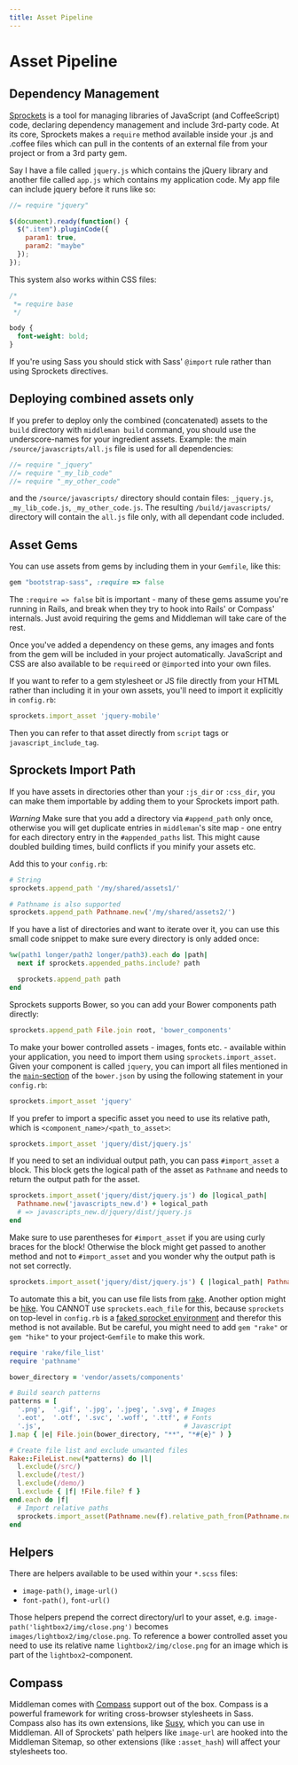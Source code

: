 ```yaml
---
title: Asset Pipeline
---
```


# Asset Pipeline

## Dependency Management

[Sprockets] is a tool for managing libraries of JavaScript (and CoffeeScript)
code, declaring dependency management and include 3rd-party code. At its core,
Sprockets makes a `require` method available inside your .js and .coffee files
which can pull in the contents of an external file from your project or from a
3rd party gem.

Say I have a file called `jquery.js` which contains the jQuery library and
another file called `app.js` which contains my application code. My app file
can include jquery before it runs like so:

``` javascript
//= require "jquery"

$(document).ready(function() {
  $(".item").pluginCode({
    param1: true,
    param2: "maybe"
  });
});
```

This system also works within CSS files:

``` css
/*
 *= require base
 */

body {
  font-weight: bold;
}

```

If you're using Sass you should stick with Sass' `@import` rule rather than
using Sprockets directives.

## Deploying combined assets only

If you prefer to deploy only the combined (concatenated) assets to the `build`
directory with `middleman build` command, you should use the underscore-names
for your ingredient assets. Example: the main `/source/javascripts/all.js` file
is used for all dependencies:

``` javascript
//= require "_jquery"
//= require "_my_lib_code"
//= require "_my_other_code"
```

and the `/source/javascripts/` directory should contain files: `_jquery.js`,
`_my_lib_code.js`, `_my_other_code.js`. The resulting `/build/javascripts/`
directory will contain the `all.js` file only, with all dependant code
included.

## Asset Gems

You can use assets from gems by including them in your `Gemfile`, like this:

```ruby
gem "bootstrap-sass", :require => false
```

The `:require => false` bit is important - many of these gems assume you're
running in Rails, and break when they try to hook into Rails' or Compass'
internals. Just avoid requiring the gems and Middleman will take care of the
rest.

Once you've added a dependency on these gems, any images and fonts from the gem
will be included in your project automatically. JavaScript and CSS are also
available to be `require`ed or `@import`ed into your own files.

If you want to refer to a gem stylesheet or JS file directly from your HTML
rather than including it in your own assets, you'll need to import it
explicitly in `config.rb`:

```ruby
sprockets.import_asset 'jquery-mobile'
```

Then you can refer to that asset directly from `script` tags or
`javascript_include_tag`.

## Sprockets Import Path

If you have assets in directories other than your `:js_dir` or `:css_dir`, you
can make them importable by adding them to your Sprockets import path. 

*Warning* Make sure that you add a directory via `#append_path` only once,
otherwise you will get duplicate entries in `middleman`'s site map - one entry
for each directory entry in the `#appended_paths` list. This might cause
doubled building times, build conflicts if you minify your assets etc.

Add this to your `config.rb`:

```ruby
# String
sprockets.append_path '/my/shared/assets1/'

# Pathname is also supported
sprockets.append_path Pathname.new('/my/shared/assets2/')
```

If you have a list of directories and want to iterate over it, you can use this
small code snippet to make sure every directory is only added once:

```ruby
%w(path1 longer/path2 longer/path3).each do |path|
  next if sprockets.appended_paths.include? path

  sprockets.append_path path
end
```

Sprockets supports Bower, so you can add your Bower components path directly:

```ruby
sprockets.append_path File.join root, 'bower_components'
```

To make your bower controlled assets - images, fonts etc. - available within
your application, you need to import them using `sprockets.import_asset`. Given
your component is called `jquery`, you can import all files mentioned in the
[`main`-section](https://github.com/bower/bower.json-spec) of the `bower.json`
by using the following statement in your `config.rb`:

```ruby
sprockets.import_asset 'jquery'
```

If you prefer to import a specific asset you need to use its relative path,
which is `<component_name>/<path_to_asset>`:

```ruby
sprockets.import_asset 'jquery/dist/jquery.js'
```

If you need to set an individual output path, you can pass `#import_asset`
a block. This block gets the logical path of the asset as `Pathname` and needs
to return the output path for the asset.

```ruby
sprockets.import_asset('jquery/dist/jquery.js') do |logical_path|
  Pathname.new('javascripts_new.d') + logical_path
  # => javascripts_new.d/jquery/dist/jquery.js
end
```

Make sure to use parentheses for `#import_asset` if you are using curly braces
for the block! Otherwise the block might get passed to another method and not
to `#import_asset` and you wonder why the output path is not set correctly.

```ruby
sprockets.import_asset('jquery/dist/jquery.js') { |logical_path| Pathname.new('javascripts_new.d') + logical_path }
```

To automate this a bit, you can use file lists from
[rake](https://github.com/jimweirich/rake). Another option might be
[hike](https://github.com/sstephenson/hike). You CANNOT use
`sprockets.each_file` for this, because `sprockets` on top-level in `config.rb`
is a [faked sprocket
environment](https://github.com/middleman/middleman-sprockets/blob/master/lib/middleman-sprockets/config_only_environment.rb)
and therefor this method is not available. But be careful, you might need to add `gem
"rake"` or `gem "hike"` to your project-`Gemfile` to make this work.

```ruby
require 'rake/file_list'
require 'pathname'

bower_directory = 'vendor/assets/components'

# Build search patterns
patterns = [
  '.png',  '.gif', '.jpg', '.jpeg', '.svg', # Images
  '.eot',  '.otf', '.svc', '.woff', '.ttf', # Fonts
  '.js',                                    # Javascript
].map { |e| File.join(bower_directory, "**", "*#{e}" ) }

# Create file list and exclude unwanted files
Rake::FileList.new(*patterns) do |l|
  l.exclude(/src/)
  l.exclude(/test/)
  l.exclude(/demo/)
  l.exclude { |f| !File.file? f }
end.each do |f|
  # Import relative paths
  sprockets.import_asset(Pathname.new(f).relative_path_from(Pathname.new(bower_directory)))
end
```

## Helpers

There are helpers available to be used within your `*.scss` files:

* `image-path()`, `image-url()`
* `font-path()`, `font-url()`

Those helpers prepend the correct directory/url to your asset, e.g.
`image-path('lightbox2/img/close.png')` becomes
`images/lightbox2/img/close.png`. To reference a bower controlled asset you
need to use its relative name `lightbox2/img/close.png` for an image which is
part of the `lightbox2`-component.

## Compass

Middleman comes with [Compass] support out of the box. Compass is a powerful
framework for writing cross-browser stylesheets in Sass. Compass also has its
own extensions, like [Susy], which you can use in Middleman. All of Sprockets'
path helpers like `image-url` are hooked into the Middleman Sitemap, so other
extensions (like `:asset_hash`) will affect your stylesheets too.

[Sprockets]: https://github.com/sstephenson/sprockets
[Compass]: http://compass-style.org
[Susy]: http://susy.oddbird.net
